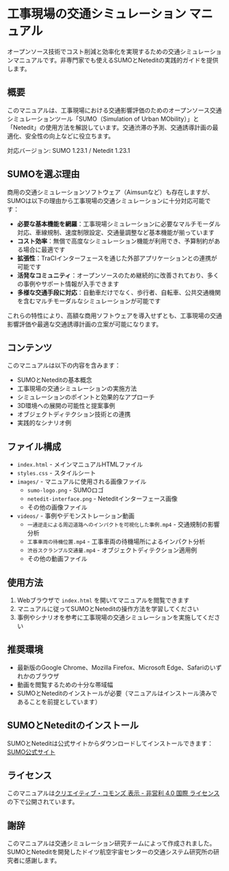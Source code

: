 # 工事現場の交通シミュレーション マニュアル

オープンソース技術でコスト削減と効率化を実現するための交通シミュレーションマニュアルです。非専門家でも使えるSUMOとNeteditの実践的ガイドを提供します。

## 概要

このマニュアルは、工事現場における交通影響評価のためのオープンソース交通シミュレーションツール「SUMO（Simulation of Urban MObility）」と「Netedit」の使用方法を解説しています。交通渋滞の予測、交通誘導計画の最適化、安全性の向上などに役立ちます。

対応バージョン: SUMO 1.23.1 / Netedit 1.23.1

## SUMOを選ぶ理由

商用の交通シミュレーションソフトウェア（Aimsunなど）も存在しますが、SUMOは以下の理由から工事現場の交通シミュレーションに十分対応可能です：

- **必要な基本機能を網羅**：工事現場シミュレーションに必要なマルチモーダル対応、車線規制、速度制限設定、交通量調整など基本機能が揃っています
- **コスト効率**：無償で高度なシミュレーション機能が利用でき、予算制約がある場合に最適です
- **拡張性**：TraCIインターフェースを通じた外部アプリケーションとの連携が可能です
- **活発なコミュニティ**：オープンソースのため継続的に改善されており、多くの事例やサポート情報が入手できます
- **多様な交通手段に対応**：自動車だけでなく、歩行者、自転車、公共交通機関を含むマルチモーダルなシミュレーションが可能です

これらの特性により、高額な商用ソフトウェアを導入せずとも、工事現場の交通影響評価や最適な交通誘導計画の立案が可能になります。

## コンテンツ

このマニュアルは以下の内容を含みます：

- SUMOとNeteditの基本概念
- 工事現場の交通シミュレーションの実施方法
- シミュレーションのポイントと効果的なアプローチ
- 3D環境への展開の可能性と提案事例
- オブジェクトディテクション技術との連携
- 実践的なシナリオ例

## ファイル構成

- `index.html` - メインマニュアルHTMLファイル
- `styles.css` - スタイルシート
- `images/` - マニュアルに使用される画像ファイル
  - `sumo-logo.png` - SUMOロゴ
  - `netedit-interface.png` - Neteditインターフェース画像
  - その他の画像ファイル
- `videos/` - 事例やデモンストレーション動画
  - `一通逆走による周辺道路へのインパクトを可視化した事例.mp4` - 交通規制の影響分析
  - `工事車両の待機位置.mp4` - 工事車両の待機場所によるインパクト分析
  - `渋谷スクランブル交通量.mp4` - オブジェクトディテクション適用例
  - その他の動画ファイル

## 使用方法

1. Webブラウザで `index.html` を開いてマニュアルを閲覧できます
2. マニュアルに従ってSUMOとNeteditの操作方法を学習してください
3. 事例やシナリオを参考に工事現場の交通シミュレーションを実施してください

## 推奨環境

- 最新版のGoogle Chrome、Mozilla Firefox、Microsoft Edge、Safariのいずれかのブラウザ
- 動画を閲覧するための十分な帯域幅
- SUMOとNeteditのインストールが必要（マニュアルはインストール済みであることを前提としています）

## SUMOとNeteditのインストール

SUMOとNeteditは公式サイトからダウンロードしてインストールできます：
[SUMO公式サイト](https://www.eclipse.org/sumo/)

## ライセンス

このマニュアルは[クリエイティブ・コモンズ 表示 - 非営利 4.0 国際 ライセンス](https://creativecommons.org/licenses/by-nc/4.0/)の下で公開されています。

## 謝辞

このマニュアルは交通シミュレーション研究チームによって作成されました。SUMOとNeteditを開発したドイツ航空宇宙センターの交通システム研究所の研究者に感謝します。 